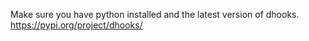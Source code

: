 Make sure you have python installed and the latest version of dhooks. 
https://pypi.org/project/dhooks/
